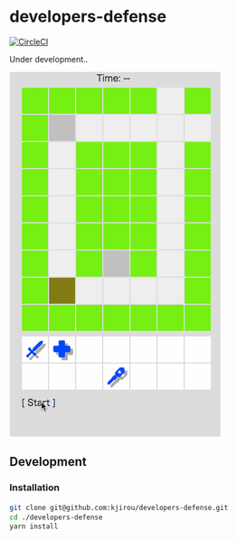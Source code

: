 # developers-defense

[![CircleCI](https://circleci.com/gh/kjirou/developers-defense.svg?style=svg)](https://circleci.com/gh/kjirou/developers-defense)

Under development..

![](/docs/demo-20170319.gif)


## Development
### Installation

```bash
git clone git@github.com:kjirou/developers-defense.git
cd ./developers-defense
yarn install
```
